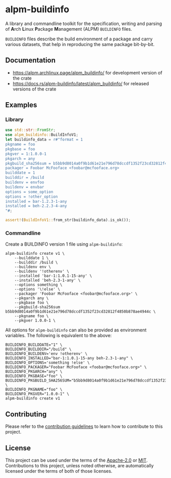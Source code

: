 # alpm-buildinfo

A library and commandline toolkit for the specification, writing and parsing of **A**rch **L**inux **P**ackage **M**anagement (ALPM) `BUILDINFO` files.

`BUILDINFO` files describe the build environment of a package and carry various datasets, that help in reproducing the same package bit-by-bit.

## Documentation

- <https://alpm.archlinux.page/alpm_buildinfo/> for development version of the crate
- <https://docs.rs/alpm-buildinfo/latest/alpm_buildinfo/> for released versions of the crate

## Examples

### Library

```rust
use std::str::FromStr;
use alpm_buildinfo::BuildInfoV1;
let buildinfo_data = r#"format = 1
pkgname = foo
pkgbase = foo
pkgver = 1:1.0.0-1
pkgarch = any
pkgbuild_sha256sum = b5bb9d8014a0f9b1d61e21e796d78dccdf1352f23cd32812f4850b878ae4944c
packager = Foobar McFooface <foobar@mcfooface.org>
builddate = 1
builddir = /build
buildenv = envfoo
buildenv = envbar
options = some_option
options = !other_option
installed = bar-1.2.3-1-any
installed = beh-2.2.3-4-any
"#;

assert!(BuildInfoV1::from_str(buildinfo_data).is_ok());
```

### Commandline

Create a BUILDINFO version 1 file using `alpm-buildinfo`:

```shell
alpm-buildinfo create v1 \
    --builddate 1 \
    --builddir /build \
    --buildenv env \
    --buildenv '!otherenv' \
    --installed 'bar-1:1.0.1-15-any' \
    --installed 'beh-2.3-1-any' \
    --options something \
    --options '\!else' \
    --packager 'Foobar McFooface <foobar@mcfooface.org>' \
    --pkgarch any \
    --pkgbase foo \
    --pkgbuild-sha256sum b5bb9d8014a0f9b1d61e21e796d78dccdf1352f23cd32812f4850b878ae4944c \
    --pkgname foo \
    --pkgver 1.0.0-1 \
```

All options for `alpm-buildinfo` can also be provided as environment variables. The following is equivalent to the above:

```shell
BUILDINFO_BUILDDATE="1" \
BUILDINFO_BUILDDIR="/build" \
BUILDINFO_BUILDENV='env !otherenv' \
BUILDINFO_INSTALLED="bar-1:1.0.1-15-any beh-2.3-1-any" \
BUILDINFO_OPTIONS='something !else' \
BUILDINFO_PACKAGER="Foobar McFooface <foobar@mcfooface.org>" \
BUILDINFO_PKGARCH="any" \
BUILDINFO_PKGBASE="foo" \
BUILDINFO_PKGBUILD_SHA256SUM="b5bb9d8014a0f9b1d61e21e796d78dccdf1352f23cd32812f4850b878ae4944c" \
BUILDINFO_PKGNAME="foo" \
BUILDINFO_PKGVER="1.0.0-1" \
alpm-buildinfo create v1
```

## Contributing

Please refer to the [contribution guidelines] to learn how to contribute to this project.

## License

This project can be used under the terms of the [Apache-2.0] or [MIT].
Contributions to this project, unless noted otherwise, are automatically licensed under the terms of both of those licenses.

[contribution guidelines]: ../CONTRIBUTING.md
[Apache-2.0]: ../LICENSES/Apache-2.0.txt
[MIT]: ../LICENSES/MIT.txt
